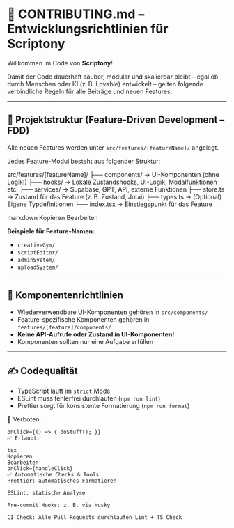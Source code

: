 # 🧠 CONTRIBUTING.md – Entwicklungsrichtlinien für Scriptony

Willkommen im Code von **Scriptony**!

Damit der Code dauerhaft sauber, modular und skalierbar bleibt – egal ob durch Menschen oder KI (z. B. Lovable) entwickelt – gelten folgende verbindliche Regeln für alle Beiträge und neuen Features.

---

## 📁 Projektstruktur (Feature-Driven Development – FDD)

Alle neuen Features werden unter `src/features/[featureName]/` angelegt.

Jedes Feature-Modul besteht aus folgender Struktur:

src/features/[featureName]/
├── components/ → UI-Komponenten (ohne Logik!)
├── hooks/ → Lokale Zustandshooks, UI-Logik, Modalfunktionen etc.
├── services/ → Supabase, GPT, API, externe Funktionen
├── store.ts → Zustand für das Feature (z. B. Zustand, Jotai)
├── types.ts → (Optional) Eigene Typdefinitionen
└── index.tsx → Einstiegspunkt für das Feature

markdown
Kopieren
Bearbeiten

**Beispiele für Feature-Namen:**
- `creativeGym/`
- `scriptEditor/`
- `adminSystem/`
- `uploadSystem/`

---

## 🧱 Komponentenrichtlinien

- Wiederverwendbare UI-Komponenten gehören in `src/components/`
- Feature-spezifische Komponenten gehören in `features/[feature]/components/`
- **Keine API-Aufrufe oder Zustand in UI-Komponenten!**
- Komponenten sollten nur eine Aufgabe erfüllen

---

## ✍️ Codequalität

- TypeScript läuft im `strict` Mode
- ESLint muss fehlerfrei durchlaufen (`npm run lint`)
- Prettier sorgt für konsistente Formatierung (`npm run format`)

🚫 Verboten:
```tsx
onClick={() => { doStuff(); }}
✅ Erlaubt:

tsx
Kopieren
Bearbeiten
onClick={handleClick}
✅ Automatische Checks & Tools
Prettier: automatisches Formatieren

ESLint: statische Analyse

Pre-commit Hooks: z. B. via Husky

CI Check: Alle Pull Requests durchlaufen Lint + TS Check
